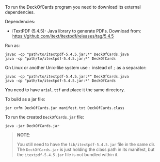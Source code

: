 To run the DeckOfCards program you need to download its external dependencies.

Dependencies:

 - iTextPDF (5.4.5)- Java library to generate PDFs.
   Download from: https://github.com/itext/itextpdf/releases/tag/5.4.5

Run as:

    javac -cp "path/to/itextpdf-5.4.5.jar;*" DeckOfCards.java
    java -cp "path/to/itextpdf-5.4.5.jar;*" DeckOfCards

On Linux or another Unix-like system use `:` instead of `;` as a separator:

    javac -cp "path/to/itextpdf-5.4.5.jar:*" DeckOfCards.java
    java -cp "path/to/itextpdf-5.4.5.jar:*" DeckOfCards


You need to have `arial.ttf` and place it the same directory.

To build as a jar file:

    jar cvfm DeckOfCards.jar manifest.txt DeckOfCards.class

To run the created `DeckOfCards.jar` file:

    java -jar DeckOfCards.jar

> **NOTE**:
> 
> You still need to have the `lib/itextpdf-5.4.5.jar` file in the same dir.
> The `DeckOfCards.jar` is just holding the class path in its manifest, but
> the `itextpdf-5.4.5.jar` file is not bundled within it.
